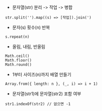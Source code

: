 * 문자열(str) 분리 -> 작업 -> 병합
```
str.split('').map((s) => [작업]).join(')
```

* 문자(s) 횟수(n) 반복
```
s.repeat(n)
```

* 올림, 내림, 반올림
```
Math.ceil()
Math.floor()
Math.round()
```

* 1부터 사이즈(n)까지 배열 만들기
```
Array.from({ length: n }, (_, i) => i + 1)
```

* 문자열(str1)에 문자열(str2) 포함 여부
```
str1.indexOf(str2) // 없으면 -1 
```




